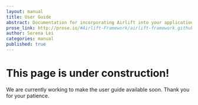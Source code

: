 ```yaml
---
layout: manual
title: User Guide
abstract: Documentation for incorporating Airlift into your applications.
prose_link: http://prose.io/#Airlift-Framework/airlift-framework.github.com
author: Serena Lei
categories: manual
published: true
---
```


# This page is under construction!

We are currently working to make the user guide available soon.  Thank you for your patience.

<!--

User Guide

Getting Started
Introduction
What is Code Review?
General Workflow
Account Settings
Dashboard
Overview
Navigation Sidebar
Review Requests List
Sorting
Reordering Columns
Customizable Columns
Searching
Quick Search
Full-Text Search
Working with Review Requests
Creating Review Requests
Editing Fields
Uploading Diffs
Uploading File Attachments
Publishing Review Requests
Closing Review Requests
Reviewing
Reviewing Diffs
Reviewing File Attachments
Reviewing Images
Issue Tracking
Review Draft Banner
Creating and Editing Reviews
Publishing Reviews
Approving Changes (Ship It!)
Replying to Comments
Tools
post-review

Administrative Guide

Installation
Installing on Linux
Installing on Windows
Installing Development Releases
Creating a Review Board Site
Upgrading
Upgrading Review Board
Upgrading Sites
Optimization
General Optimization Tips
Optimizing Memcached
Optimizing MySQL
Administration UI
Overview of the Administration UI
Administrator Dashboard
Database Management
Configuration
Site Settings
Access Control
E-Mail
Default Reviewers
Permission Groups
Repositories
Review Groups
Users
Extensions
Installing Extensions
Managing Extensions
Site Maintenance
The rb-site Tool
Search Indexing
Advanced Management Commands

REST API

Overview
Resources
Making Requests
Responses
Authenticating
Logging In
Logging Out
Resource Tree
Resources
Change List Resource
Change Resource
Diff List Resource
Diff Resource
Default Reviewer List Resource
Default Reviewer Resource
Draft File Attachment List Resource
Draft File Attachment Resource
Draft Screenshot List Resource
Draft Screenshot Resource
Extension List Resource
Extension Resource
File Attachment Comment List Resource
File Attachment Comment Resource
File Attachment List Resource
File Attachment Resource
File Diff Comment List Resource
File Diff List Resource
File Diff Resource
Hosting Service Account List Resource
Hosting Service Account Resource
Original File Resource
Patched File Resource
Repository Info Resource
Repository List Resource
Repository Resource
Review Diff Comment List Resource
Review Diff Comment Resource
Review Draft Resource
Review File Attachment Comment List Resource
Review File Attachment Comment Resource
Review Group List Resource
Review Group Resource
Review Group User List Resource
Review Group User Resource
Review List Resource
Review Reply Diff Comment List Resource
Review Reply Diff Comment Resource
Review Reply Draft Resource
Review Reply File Attachment Comment List Resource
Review Reply File Attachment Comment Resource
Review Reply List Resource
Review Reply Screenshot Comment List Resource
Review Reply Screenshot Comment Resource
Review Reply Resource
Review Request Draft Resource
Review Request Last Update Resource
Review Request List Resource
Review Request Resource
Review Screenshot Comment List Resource
Review Screenshot Comment Resource
Review Resource
Root List Resource
Screenshot Comment List Resource
Screenshot List Resource
Screenshot Resource
Search Resource
Server Info Resource
Session Resource
User List Resource
User Resource
Watched Review Group List Resource
Watched Review Group Resource
Watched Review Request List Resource
Watched Review Request Resource
Watched List Resource
Errors
100 - Does Not Exist
101 - Permission Denied
103 - Not Logged In
104 - Login Failed
105 - Invalid Form Data
203 - Invalid Change Number
204 - Change Number In Use
205 - Missing Repository
206 - Invalid Repository
207 - Repository File Not Found
208 - Invalid User
209 - Repository Action Not Supported
210 - Repository Information Error
212 - Empty Changeset
213 - Server Configuration Error
214 - Bad Host Key
215 - Unverified Host Key
216 - Unverified Host Certificate
217 - Missing User Key
218 - Repository Authentication Error
219 - Diff Empty
220 - Diff Too Big
221 - File Retrieval Error
222 - Hosting Service Authentication Error
223 - Group Already Exists
Glossary


-->